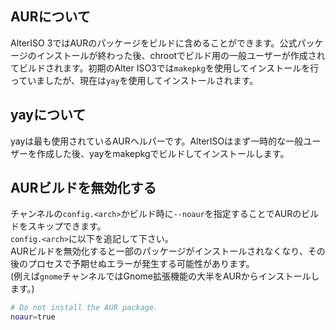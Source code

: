 ## AURについて
AlterISO 3ではAURのパッケージをビルドに含めることができます。公式パッケージのインストールが終わった後、chrootでビルド用の一般ユーザーが作成されてビルドされます。初期のAlter ISO3では`makepkg`を使用してインストールを行っていましたが、現在は`yay`を使用してインストールされます。

## yayについて
yayは最も使用されているAURヘルパーです。AlterISOはまず一時的な一般ユーザーを作成した後、yayをmakepkgでビルドしてインストールします。  

## AURビルドを無効化する
チャンネルの`config.<arch>`かビルド時に`--noaur`を指定することでAURのビルドをスキップできます。  
`config.<arch>`に以下を追記して下さい。  
AURビルドを無効化すると一部のパッケージがインストールされなくなり、その後のプロセスで予期せぬエラーが発生する可能性があります。  
(例えば`gnome`チャンネルではGnome拡張機能の大半をAURからインストールします。)

```bash
# Do not install the AUR package.
noaur=true
```
